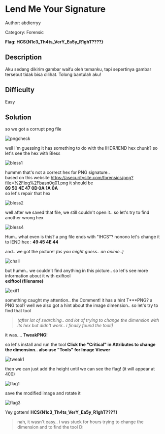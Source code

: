 # Lend Me Your Signature
Author: abdierryy

Category: Forensic

**Flag: HCS{N1c3_Th4ts_VerY_Ea5y_R1ghT????}**

## Description
Aku sedang dikirim gambar waifu oleh temanku, tapi sepertinya gambar tersebut tidak bisa dilihat. Tolong bantulah aku!

## Difficulty
Easy

## Solution
so we got a corrupt png file

![pngcheck](https://github.com/ZalfaNafila/HCS-writeup-2023/assets/92864261/88e7e867-f50f-4d32-9165-e17eac069c22)

well i'm guessing it has something to do with the IHDR/IEND hex chunk? so let's see the hex with Bless

![bless1](https://github.com/ZalfaNafila/HCS-writeup-2023/assets/92864261/cdd2a8ff-41a6-4645-9c42-e20ee2148a5d)

hummm that's not a correct hex for PNG signature..  
based on this website https://asecuritysite.com/forensics/png?file=%2Flog%2Fbasn0g01.png it should be  
 **89 50 4E 47 0D 0A 1A 0A**  
so let's repair that hex

![bless2](https://github.com/ZalfaNafila/HCS-writeup-2023/assets/92864261/44c6109d-bf88-40b8-a77a-063e06dbeeef)

well after we saved that file, we still couldn't open it.. so let's try to find another wrong hex  

![bless4](https://github.com/ZalfaNafila/HCS-writeup-2023/assets/92864261/dfd44c70-08c3-493c-a967-f2a4494105d9)

Hum.. what even is this? a png file ends with "IHCS"? nonono let's change it to IEND hex :
**49 45 4E 44** 

and.. we got the picture! _(as you might guess.. an anime..)_

![chall](https://github.com/ZalfaNafila/HCS-writeup-2023/assets/92864261/e15d354a-b035-4e12-aa88-d3b1b2551d4b)

but humm.. we couldn't find anything in this picture.. so let's see more information about it with exiftool  
**exiftool (filename)**

![exif1](https://github.com/ZalfaNafila/HCS-writeup-2023/assets/92864261/5257a059-a1ed-41dc-afdf-47ffe2fa12f9)

something caught my attention.. the Comment! it has a hint T***PNG? a PNG tool? well we also got a hint about the image dimension.. so let's try to find that tool  
> _(after lot of searching.. and lot of trying to change the dimension with its hex but didn't work.. i finally found the tool!)_
 
it was....  **TweakPNG**!

so let's install and run the tool
**Click the "Critical" in Attributes to change the dimension.. also use "Tools" for Image Viewer**

![tweak1](https://github.com/ZalfaNafila/HCS-writeup-2023/assets/92864261/34808546-07c4-4e8a-891e-5ade64ba9e2a)

then we can just add the height until we can see the flag! (it will appear at 400)

![flag1](https://github.com/ZalfaNafila/HCS-writeup-2023/assets/92864261/9b0e05d5-f896-494f-9695-8c8823f862be)

save the modified image and rotate it

![flag3](https://github.com/ZalfaNafila/HCS-writeup-2023/assets/92864261/0b04b721-3700-4fd6-b750-fb6b8fa587db)

Yey gottem! **HCS{N1c3_Th4ts_VerY_Ea5y_R1ghT????}**  
> nah, it wasn't easy.. i was stuck for hours trying to change the dimension and to find the tool D:



